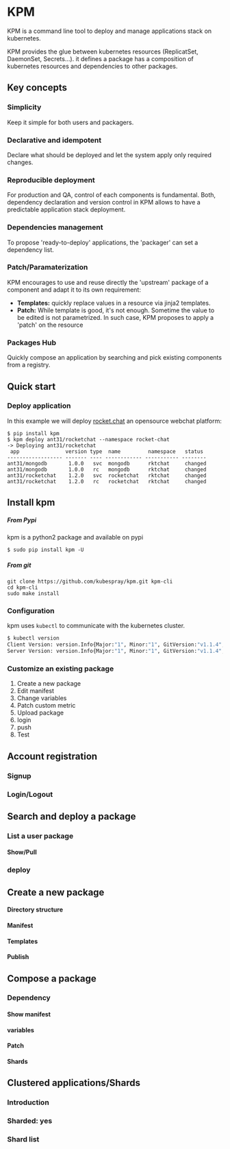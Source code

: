 # KPM

KPM is a command line tool to deploy and manage applications stack on kubernetes.

KPM provides the glue between kubernetes resources (ReplicatSet, DaemonSet, Secrets...). it defines a package has a composition of kubernetes resources and dependencies to other packages.

## Key concepts 

### Simplicity

Keep it simple for both users and packagers.

### Declarative and idempotent 

Declare what should be deployed and let the system apply only required changes.

### Reproducible deployment 

For production and QA, control of each components is fundamental. 
Both, dependency declaration and version control in KPM allows to have a predictable application stack deployment.

### Dependencies management

To propose 'ready-to-deploy' applications, the 'packager' can set a dependency list. 

### Patch/Paramaterization

KPM encourages to use and reuse directly the 'upstream' package of a component and adapt it to its own requirement: 
- <b>Templates:</b> quickly replace values in a resource via jinja2 templates. 
- <b>Patch:</b>  While template is good, it's not enough. Sometime the value to be edited is not parametrized. In such case, KPM proposes to apply a 'patch' on the resource 

### Packages Hub
Quickly compose an application by searching and pick existing components from a registry.

## Quick start

### Deploy application

In this example we will deploy [rocket.chat](https://github.com/RocketChat/Rocket.Chat) an opensource webchat platform: 

```
$ pip install kpm
$ kpm deploy ant31/rocketchat --namespace rocket-chat
-> Deploying ant31/rocketchat
 app               version type  name         namespace   status 
------------------ ------- ---- ------------ ----------- --------
ant31/mongodb       1.0.0   svc  mongodb      rktchat     changed 
ant31/mongodb       1.0.0   rc   mongodb      rktchat     changed 
ant31/rocketchat    1.2.0   svc  rocketchat   rktchat     changed 
ant31/rocketchat    1.2.0   rc   rocketchat   rktchat     changed
```

## Install kpm

##### From Pypi

kpm is a python2 package and available on pypi
```
$ sudo pip install kpm -U
````

##### From git

```
git clone https://github.com/kubespray/kpm.git kpm-cli
cd kpm-cli
sudo make install
```

### Configuration

kpm uses `kubectl` to communicate with the kubernetes cluster. 

```bash
$ kubectl version
Client Version: version.Info{Major:"1", Minor:"1", GitVersion:"v1.1.4", GitCommit:"a5949fea3a91d6a50f40a5684e05879080a4c61d", GitTreeState:"clean"}
Server Version: version.Info{Major:"1", Minor:"1", GitVersion:"v1.1.4", GitCommit:"a5949fea3a91d6a50f40a5684e05879080a4c61d", GitTreeState:"clean"}

```

### Customize an existing package 
 1. Create a new package
 2. Edit manifest
 3. Change variables
 4. Patch custom metric
 5. Upload package 
 6.  login
 7.  push
 8. Test

## Account registration
### Signup
### Login/Logout

## Search and deploy a package
### List a user package
#### Show/Pull
### deploy

## Create a new package
#### Directory structure
#### Manifest
#### Templates
#### Publish

## Compose a package
### Dependency
#### Show manifest 
#### variables
#### Patch
#### Shards

## Clustered applications/Shards    
### Introduction
### Sharded: yes
### Shard list

